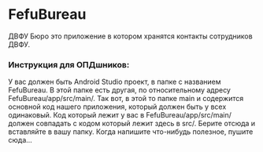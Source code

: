 # FefuBureau
ДВФУ Бюро это приложение в котором хранятся контакты сотрудников ДВФУ.
### Инструкция для ОПДшников:
У вас должен быть Android Studio проект, в папке с названием FefuBureau.
В этой папке есть другая, по относительному адресу FefuBureau/app/src/main/.
Так вот, в этой то папке main и содержится основной код нашего приложения, который должен быть у всех одинаковый.
Код который лежит у вас в FefuBureau/app/src/main/ должен совпадать с кодом который лежит здесь в src/.
Берите отсюда и вставляйте в вашу папку. Когда напишите что-нибудь полезное, пушите сюда...

